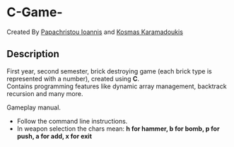 # C-Game-  
Created By [Papachristou Ioannis](https://github.com/dit18146) and [Kosmas Karamadoukis](https://github.com/KosmicGR?fbclid=IwAR2qK4UTLupLVMyF0wr1Tu8CgIC_KlW3sg8bT8e6_1R1E4NtJL2XjY13WJ0)

## Description

First year, second semester, brick destroying game (each brick type is represented with a number), created using **C**.  
Contains programming features like dynamic array management, backtrack recursion and many more.

Gameplay manual.    
* Follow the command line instructions.  
* In weapon selection the chars mean: **h for hammer, b for bomb, p for push, a for add, x for exit**



